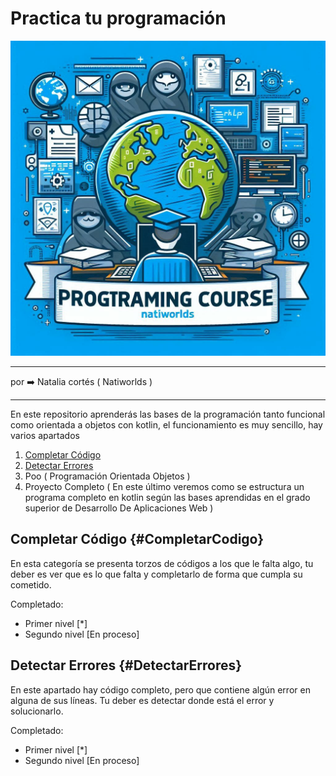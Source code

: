 # Practica tu programación

![banner del curso](src/main/resources/banner.jpg)

---

por ➡️ Natalia cortés ( Natiworlds )

---

En este repositorio aprenderás las bases de la programación tanto funcional como orientada a objetos con kotlin, el funcionamiento es muy sencillo, hay varios apartados
1. [Completar Código](#CompletarCodigo)
2. [Detectar Errores](#DetectarErrores)
3. Poo ( Programación Orientada Objetos )
4. Proyecto Completo ( En este último veremos como se estructura un programa completo en kotlin según las bases aprendidas en el grado superior de Desarrollo De Aplicaciones Web )

## Completar Código {#CompletarCodigo}
En esta categoría se presenta torzos de códigos a los que le falta algo, tu deber es ver que es lo que falta y completarlo de forma que cumpla su cometido.

Completado: 

* Primer nivel [*]
* Segundo nivel [En proceso]

## Detectar Errores {#DetectarErrores}
En este apartado hay código completo, pero que contiene algún error en alguna de sus líneas. Tu deber es detectar donde está el error y solucionarlo.

Completado:

* Primer nivel [*]
* Segundo nivel [En proceso]